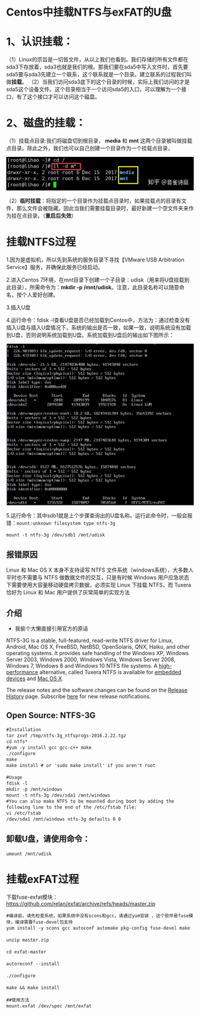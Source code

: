 # Centos中挂载NTFS与exFAT的U盘


# 1、认识挂载：

（1）Linux的宗旨是一切皆文件，从以上我们也看到。我们存储的所有文件都在sda3下存放着，sda3也就是我们的根。那我们要在sda5中写入文件时，首先要sda5要与sda3先建立一个联系，这个联系就是一个目录。建立联系的过程我们叫做**挂载**。 （2）当我们访问sda3底下的这个目录的时候，实际上我们访问的才是sda5这个设备文件。这个目录相当于一个访问sda5的入口，可以理解为一个接口，有了这个接口才可以访问这个磁盘。

# 2、磁盘的挂载：

（1）挂载点目录:我们将磁盘切到根目录， **media** 和 **mnt** 这两个目录被叫做挂载点目录。除此之外，我们也可以自己创建一个目录作为一个挂载点目录， 

![](/mount/v2-2f85d8317145c1adbefdb4be4f98c7e1_r.jpg)

（2）**临时挂载**：将指定的一个目录作为挂载点目录时，如果挂载点的目录有文件，那么文件会被隐藏。因此当我们需要挂载目录时，最好新建一个空文件夹来作为挂在点目录。（**重启后失效**）



# **挂载NTFS过程**

1.因为是虚拟机，所以先到系统的服务目录下寻找【VMware USB Arbitration Service】服务，并确保此服务已经启动。

2.进入Centos 7环境，在mnt目录下创建一个子目录：udisk（用来将U盘挂载到此目录），所需命令为：**mkdir -p /mnt/udisk**。注意，此目录名称可以随意命名，按个人爱好创建。

3.插入U盘

4.运行命令：fdisk -l查看U盘是否已经加载到Centos中，方法为：通过检查没有插入U盘与插入U盘情况下，系统的输出是否一致，如果一致，说明系统没有加载到U盘，否则说明系统加载到U盘。系统加载到U盘后的输出如下图所示：

![](/mount/1017421-20181009110827235-215258733.png)

5.运行命令：其中sdb1就是上个步骤查询出的U盘名称。运行此命令时，一般会报错：`mount:unknown filesystem type ntfs-3g`

```shell
mount -t ntfs-3g /dev/sdb1 /mnt/udisk
```

## 报错原因

Linux 和 Mac OS X 本身不支持读写 NTFS 文件系统（windows系统），大多数人平时也不需要与 NTFS 做数据文件的交互，只是有时候 Windows 用户应急状态下需要使用大容量移动硬盘拷贝数据，必须实现 Linux 下挂载 NTFS，而 Tuxera 恰好为 Linux 和 Mac 用户提供了灰常简单的实现方法

## 介绍

+ 我偷个大懒直接引用官方的原话

NTFS-3G is a stable, full-featured, read-write NTFS driver for Linux, Android, Mac OS X, FreeBSD, NetBSD, OpenSolaris, QNX, Haiku, and other  operating systems. It provides safe handling of the Windows XP, Windows  Server 2003, Windows 2000, Windows Vista, Windows Server 2008, Windows  7, Windows 8 and Windows 10 NTFS file systems. A  [high-performance](http://www.tuxera.com/products/tuxera-ntfs-embedded/performance/)  alternative, called Tuxera NTFS is available for  [embedded devices](http://www.tuxera.com/products/tuxera-ntfs-embedded/)  and  [Mac OS X](http://www.tuxera.com/products/tuxera-ntfs-for-mac/).

The release notes and the software changes can be found on the  [Release History](http://www.tuxera.com/community/release-history/)  page. Subscribe  [here](http://lists.sourceforge.net/mailman/listinfo/ntfs-3g-news)  for new release notifications.

## Open Source: NTFS-3G

```shell
#Installation
tar zxvf /tmp/ntfs-3g_ntfsprogs-2016.2.22.tgz
cd ntfs*
#yum -y install gcc gcc-c++ make
./configure
make
make install # or 'sudo make install' if you aren't root

#Usage
fdisk -l
mkdir -p /mnt/windows
mount -t ntfs-3g /dev/sda1 /mnt/windows
#You can also make NTFS to be mounted during boot by adding the following line to the end of the /etc/fstab file:
vi /etc/fstab
/dev/sda1 /mnt/windows ntfs-3g defaults 0 0
```

## 卸载U盘，请使用命令：

```shell
umount /mnt/udisk
```



# **挂载exFAT过程**

下载fuse-exfat模块：https://github.com/relan/exfat/archive/refs/heads/master.zip

```shell
#编译前，请先检查系统，如果系统中没有scons和gcc，请通过yum安装 ，这个软件是fuse模块，编译需要fuse-devel包支持
yum install -y scons gcc autoconf automake pkg-config fuse-devel make

unzip master.zip

cd exfat-master

autoreconf --install

./configure

make && make install 

##使用方法
mount.exfat /dev/spec /mnt/exfat
```


